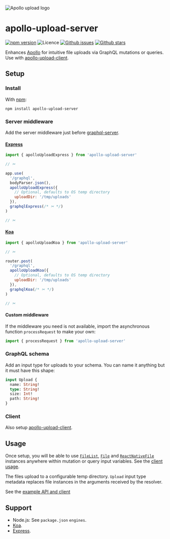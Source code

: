 ![Apollo upload logo](https://cdn.rawgit.com/jaydenseric/apollo-upload-server/v2.0.4/apollo-upload-logo.svg)

# apollo-upload-server

[![npm version](https://img.shields.io/npm/v/apollo-upload-server.svg)](https://npm.im/apollo-upload-server)
![Licence](https://img.shields.io/npm/l/apollo-upload-server.svg)
[![Github issues](https://img.shields.io/github/issues/jaydenseric/apollo-upload-server.svg)](https://github.com/jaydenseric/apollo-upload-server/issues)
[![Github stars](https://img.shields.io/github/stars/jaydenseric/apollo-upload-server.svg)](https://github.com/jaydenseric/apollo-upload-server/stargazers)

Enhances [Apollo](https://apollographql.com) for intuitive file uploads via GraphQL
mutations or queries. Use with
[apollo-upload-client](https://github.com/jaydenseric/apollo-upload-client).

## Setup

### Install

With [npm](https://www.npmjs.com):

```
npm install apollo-upload-server
```

### Server middleware

Add the server middleware just before
[graphql-server](https://github.com/apollographql/graphql-server).

#### [Express](http://expressjs.com)

```js
import { apolloUploadExpress } from 'apollo-upload-server'

// ✂

app.use(
  '/graphql',
  bodyParser.json(),
  apolloUploadExpress({
    // Optional, defaults to OS temp directory
    uploadDir: '/tmp/uploads'
  }),
  graphqlExpress(/* ✂ */)
)

// ✂
```

#### [Koa](http://koajs.com)

```js
import { apolloUploadKoa } from 'apollo-upload-server'

// ✂

router.post(
  '/graphql',
  apolloUploadKoa({
    // Optional, defaults to OS temp directory
    uploadDir: '/tmp/uploads'
  }),
  graphqlKoa(/* ✂ */)
)

// ✂
```

#### Custom middleware

If the middleware you need is not available, import the asynchronous function
`processRequest` to make your own:

```js
import { processRequest } from 'apollo-upload-server'
```

### GraphQL schema

Add an input type for uploads to your schema. You can name it anything but it
must have this shape:

```graphql
input Upload {
  name: String!
  type: String!
  size: Int!
  path: String!
}
```

### Client

Also setup
[apollo-upload-client](https://github.com/jaydenseric/apollo-upload-client).

## Usage

Once setup, you will be able to use
[`FileList`](https://developer.mozilla.org/en/docs/Web/API/FileList),
[`File`](https://developer.mozilla.org/en/docs/Web/API/File) and
[`ReactNativeFile`](https://github.com/jaydenseric/apollo-upload-client#react-native)
instances anywhere within mutation or query input variables. See the
[client usage](https://github.com/jaydenseric/apollo-upload-client#usage).

The files upload to a configurable temp directory. `Upload` input type metadata
replaces file instances in the arguments received by the resolver.

See the
[example API and client](https://github.com/jaydenseric/apollo-upload-examples)

## Support

* Node.js: See `package.json` `engines`.
* [Koa](http://koajs.com).
* [Express](http://expressjs.com).
